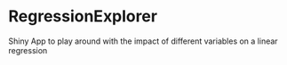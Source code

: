 # RegressionExplorer
Shiny App to play around with the impact of different variables on a linear regression
